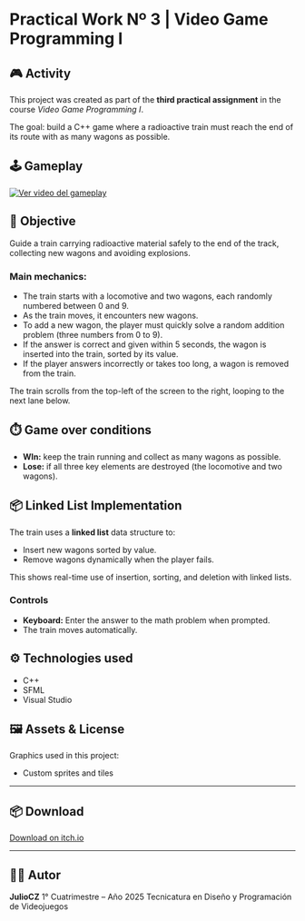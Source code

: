 # Practical Work Nº 3 | Video Game Programming I

## 🎮 Activity
This project was created as part of the **third practical assignment** in the course *Video Game Programming I*.

The goal: build a C++ game where a radioactive train must reach the end of its route with as many wagons as possible.

## 🕹️ Gameplay

[![Ver video del gameplay](https://img.youtube.com/vi/smJ-HRKNhSI/0.jpg)](https://www.youtube.com/watch?v=smJ-HRKNhSI)


## 📝 Objective
Guide a train carrying radioactive material safely to the end of the track, collecting new wagons and avoiding explosions.

### Main mechanics:
- The train starts with a locomotive and two wagons, each randomly numbered between 0 and 9.
- As the train moves, it encounters new wagons.
- To add a new wagon, the player must quickly solve a random addition problem (three numbers from 0 to 9).
- If the answer is correct and given within 5 seconds, the wagon is inserted into the train, sorted by its value.
- If the player answers incorrectly or takes too long, a wagon is removed from the train.

The train scrolls from the top-left of the screen to the right, looping to the next lane below.

## ⏱️ Game over conditions

- **WIn:** keep the train running and collect as many wagons as possible.  
- **Lose:** if all three key elements are destroyed (the locomotive and two wagons).

## 📦 Linked List Implementation

The train uses a **linked list** data structure to:

- Insert new wagons sorted by value.
- Remove wagons dynamically when the player fails.

This shows real-time use of insertion, sorting, and deletion with linked lists.

### Controls

- **Keyboard:** Enter the answer to the math problem when prompted.
- The train moves automatically.

## ⚙️ Technologies used

- C++
- SFML
- Visual Studio

## 🖼️ Assets & License

Graphics used in this project:
- Custom sprites and tiles

---

## 📦 Download
[Download on itch.io](https://juliocz36.itch.io/radioactive-train)

---

## 👨‍💻 Autor


**JulioCZ**
1° Cuatrimestre – Año 2025
Tecnicatura en Diseño y Programación de Videojuegos
